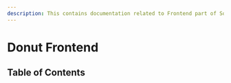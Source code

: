 ```yaml
---
description: This contains documentation related to Frontend part of Social Platform Donut
---
```


# Donut Frontend

## Table of Contents

